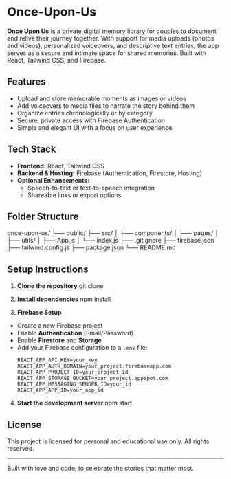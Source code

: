 # Once-Upon-Us

**Once Upon Us** is a private digital memory library for couples to document and relive their journey together. With support for media uploads (photos and videos), personalized voiceovers, and descriptive text entries, the app serves as a secure and intimate space for shared memories.
Built with React, Tailwind CSS, and Firebase.

## Features

- Upload and store memorable moments as images or videos
- Add voiceovers to media files to narrate the story behind them
- Organize entries chronologically or by category
- Secure, private access with Firebase Authentication
- Simple and elegant UI with a focus on user experience

## Tech Stack

- **Frontend:** React, Tailwind CSS
- **Backend & Hosting:** Firebase (Authentication, Firestore, Hosting)
- **Optional Enhancements:**
    - Speech-to-text or text-to-speech integration
    - Shareable links or export options

## Folder Structure

once-upon-us/ 
├── public/
├── src/
│ ├── components/
│ ├── pages/
│ ├── utils/
│ ├── App.js
│ └── index.js
├── .gitignore
├── firebase.json
├── tailwind.config.js
├── package.json
└── README.md


## Setup Instructions

1. **Clone the repository**
   git clone <project-link>

2. **Install dependencies**
   npm install


3. **Firebase Setup**
- Create a new Firebase project
- Enable **Authentication** (Email/Password)
- Enable **Firestore** and **Storage**
- Add your Firebase configuration to a `.env` file:
  ```
  REACT_APP_API_KEY=your_key
  REACT_APP_AUTH_DOMAIN=your_project.firebaseapp.com
  REACT_APP_PROJECT_ID=your_project_id
  REACT_APP_STORAGE_BUCKET=your_project.appspot.com
  REACT_APP_MESSAGING_SENDER_ID=your_id
  REACT_APP_APP_ID=your_app_id
  ```

4. **Start the development server**
   npm start

## License

This project is licensed for personal and educational use only. All rights reserved.

---

Built with love and code, to celebrate the stories that matter most.

